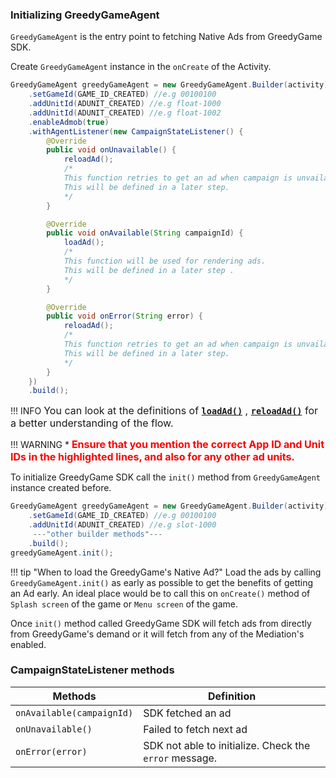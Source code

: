 ### **Initializing GreedyGameAgent**

`GreedyGameAgent` is the entry point to fetching Native Ads from GreedyGame SDK.

Create `GreedyGameAgent` instance in the `onCreate` of the Activity.

```Java tab= hl_lines="2 3"
GreedyGameAgent greedyGameAgent = new GreedyGameAgent.Builder(activity)
    .setGameId(GAME_ID_CREATED) //e.g 00100100
    .addUnitId(ADUNIT_CREATED) //e.g float-1000
    .addUnitId(ADUNIT_CREATED) //e.g float-1002
    .enableAdmob(true)
    .withAgentListener(new CampaignStateListener() {
        @Override
        public void onUnavailable() {
            reloadAd(); 
            /*
            This function retries to get an ad when campaign is unvailable or onError.
            This will be defined in a later step.
            */
        }

        @Override
        public void onAvailable(String campaignId) {
            loadAd();
            /* 
            This function will be used for rendering ads.
            This will be defined in a later step .
            */
        }

        @Override
        public void onError(String error) {
            reloadAd(); 
            /*
            This function retries to get an ad when campaign is unvailable or onError.
            This will be defined in a later step.
            */
        }
    })
    .build();
```

!!! INFO
    <font size="3">You can look at the definitions of  **[`loadAd()`](New11_rendering_ads.md#implementation-of-rendering-code)** , **[`reloadAd()`](New12_refresh_ads.md)** for a better understanding of the flow.</font>

!!! WARNING
    * <font size="3" color="red">**Ensure that you mention the correct App ID and Unit IDs in the highlighted lines, and also for any other ad units.**</font>


<!-- 
```Java tab="Kotlin"
val GreedyGameAgent = GreedyGameAgent.Builder(activity)
    .appId(APP_ID_CREATED) //e.g 00100100
    .addUnitId(ADUNIT_CREATED) //e.g slot-1000
    .addUnitId(ADUNIT_CREATED) //e.g slot-1002
    .withAgentListener(object: CampaignStateListener() {

        override fun onUnavailable() {

        }

        override fun onAvailable(advId: String) {

        }

        override fun onError(error: String) {

        }
    })
    .build()
``` 
-->



To initialize GreedyGame SDK call the `init()` method from `GreedyGameAgent` instance created before.

```Java tab= hl_lines="6"
GreedyGameAgent greedyGameAgent = new GreedyGameAgent.Builder(activity)
    .setGameId(GAME_ID_CREATED) //e.g 00100100
    .addUnitId(ADUNIT_CREATED) //e.g slot-1000
     ---"other builder methods"---
    .build();
greedyGameAgent.init();
```

<!-- ```Java tab="Kotlin" hl_lines="6"
val greedyGame = GreedyGameAgent.Builder(activity)
    .appId(APP_ID_CREATED) //e.g 00100100
    .addUnitId(ADUNIT_CREATED) //e.g slot-1000
     ---"other builder methods"---
    .build()
greedyGame.load()
```
 -->
!!! tip "When to load the GreedyGame's Native Ad?"
    Load the ads by calling `GreedyGameAgent.init()` as early as possible to get the benefits of getting an Ad early. An ideal place would be to call this on `onCreate()` method of `Splash screen` of the game or `Menu screen` of the game.

Once `init()` method called GreedyGame SDK will fetch ads from directly from GreedyGame's demand or it will fetch from any of the Mediation's enabled.

<!-- ## **Destroy Ad**

When you are done with the ads and do not want to display it call `destroy()` on `GreedyGameAgent` instance.

```Java tab=
greedyGame.destroy();
```
 -->
<!-- ```java tab="Kotlin"
greedyGame.destroy()
``` -->

<!-- Detroying ads will automatically remove the Ads created with `NativeAdView`. You can also register for Ad destroy events by the following way.

```Java tab=
greedyGame.setAdDestroyListener(new AdDestroyListener() {
    @Override
    public void onDestroy() {

    }
});
```
 -->
<!-- 
```java tab="Kotlin"
greedyGame.setAdDestroyListener(object: AdDestroyListener() {
    override fun onDestroy() {

    }
});
```
 -->

### **CampaignStateListener methods**

| Methods      | Definition                                      |
| ------------ | ----------------------------------------------- |
| `onAvailable(campaignId)`  | SDK fetched an ad|
| `onUnavailable()`    | Failed to fetch next ad                          |
| `onError(error)`     | SDK not able to initialize. Check the `error` message.|
